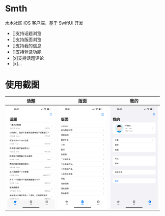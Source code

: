 # Smth
水木社区 iOS 客户端，基于 SwiftUI 开发

- []支持话题浏览
- []支持版面浏览
- []支持我的信息
- []支持登录功能
- [x]支持话题评论
- [x]...

# 使用截图
|话题|版面|我的|
|---|---|----|
|![tab_topic](Snapshots/tab_topic.png)|![tab_section](Snapshots/tab_section.png)|![tab_mine](Snapshots/tab_mine.png)

